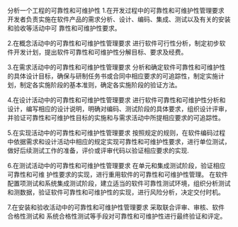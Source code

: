 分析一个工程的可靠性和可维护性
1.在开发过程中的可靠性和可维护性管理要求
开发者负责实施在软件产品的需求分析、设计、编码、集成、测试以及有关的安装和验收等活动中可 靠性和可维护性要求。

2.在概念活动中的可靠性和可维护性管理要求 
进行软件可行性分析，制定初步软件开发计划，提出软件可靠性和可维护性分解目标、要求及经费。 

3.在需求活动中的可靠性和可维护性管理要求 
分析和确定软件可靠性和可维护性的具体设计目标，确保与研制任务书或合同中相应要求的可追踪性，制定实施计划，制定各实施阶段的基本准则，确定各实施阶段的验证方法。 

4.在设计活动中的可靠性和可维护性管理要求 
进行软件可靠性和可维护性分析和设计，编写相应的设计说明，明确对编码、测试阶段的具体要求，组织设计评审，并验证可靠性和可维护性目标的实施和与需求活动中所提相应要求的可追踪性。 

5.在实现活动中的可靠性和可维护性管理要求 
按照规定的规则，在软件编码过程中依据需求和设计活动中相应的规定实现可靠性和可维护性要求，进行单位测试，做好后续测试工作的准备，评价或评审代码以验证相应要求的实现.

6.在测试活动中的可靠性和可维护性管理要求
在单元和集成测试阶段，验证相应可靠性和可维 护性要求的实现，进行重用软件的可靠性和可维护性管理。 在软件配置项测试和系统集成测试阶段，建立适当的软件可靠性测试环境，组织分析测试和测数据，验证软件可靠性和可维护性的实现，进行风险分析，决定交付时机。

7.在安装和验收活动中的可靠性和可维护性管理要求
采取联合评审、审核、软件合格性测试和 系统合格性测试等手段对可靠性和可维护性进行最终验证和评定。
